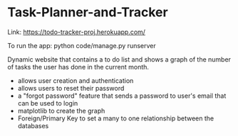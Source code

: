 # Task-Planner-and-Tracker

Link: https://todo-tracker-proj.herokuapp.com/

To run the app: python code/manage.py runserver

Dynamic website that contains a to do list and shows a graph of the number of tasks the user has done in the current month.

- allows user creation and authentication
- allows users to reset their password
- a "forgot password" feature that sends a password to user's email that can be used to login
- matplotlib to create the graph
- Foreign/Primary Key to set a many to one relationship between the databases
